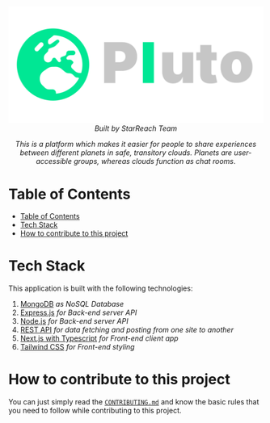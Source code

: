 <div align='center'>

![image-caption](./imgs_for_docs/full_logo_transparent.svg)  
_Built by StarReach Team_

</div>

<div align='center'>

_This is a platform which makes it easier for people to share experiences between different planets in safe, transitory clouds. Planets are user-accessible groups, whereas clouds function as chat rooms_.

</div>

# Table of Contents

- [Table of Contents](#table-of-contents)
- [Tech Stack](#tech-stack)
- [How to contribute to this project](#how-to-contribute-to-this-project)

# Tech Stack

This application is built with the following technologies:

1. [MongoDB](https://www.mongodb.com/) _as NoSQL Database_
2. [Express.js](https://expressjs.com/) _for Back-end server API_
3. [Node.js](https://nodejs.org/en) _for Back-end server API_
4. [REST API](https://www.google.com/search?q=What+is+REST+API) _for data fetching and posting from one site to another_
5. [Next.js with Typescript](https://www.typescriptlang.org/docs/handbook/react.html) _for Front-end client app_
6. [Tailwind CSS](https://tailwindcss.com/) _for Front-end styling_

# How to contribute to this project

You can just simply read the [`CONTRIBUTING.md`](./CONTRIBUTING.md) and know the basic rules that you need to follow while contributing to this project.

